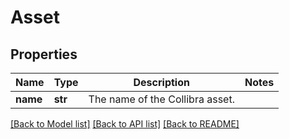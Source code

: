 # Asset

## Properties
Name | Type | Description | Notes
------------ | ------------- | ------------- | -------------
**name** | **str** | The name of the Collibra asset. | 

[[Back to Model list]](../README.md#documentation-for-models) [[Back to API list]](../README.md#documentation-for-api-endpoints) [[Back to README]](../README.md)

